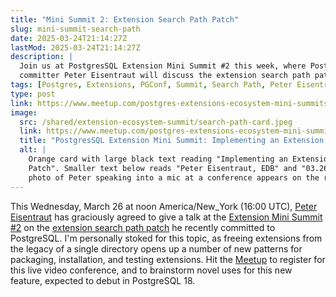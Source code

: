 ```yaml
---
title: "Mini Summit 2: Extension Search Path Patch"
slug: mini-summit-search-path
date: 2025-03-24T21:14:27Z
lastMod: 2025-03-24T21:14:27Z
description: |
  Join us at PostgresSQL Extension Mini Summit #2 this week, where PostgreSQL
  committer Peter Eisentraut will discuss the extension search path patch.
tags: [Postgres, Extensions, PGConf, Summit, Search Path, Peter Eisentraut]
type: post
link: https://www.meetup.com/postgres-extensions-ecosystem-mini-summits/events/306569342/
image:
  src: /shared/extension-ecosystem-summit/search-path-card.jpeg
  link: https://www.meetup.com/postgres-extensions-ecosystem-mini-summits/events/306569342/
  title: "PostgresSQL Extension Mini Summit: Implementing an Extension Search Patch"
  alt: |
    Orange card with large black text reading "Implementing an Extension Search
    Patch". Smaller text below reads "Peter Eisentraut, EDB" and "03.26.2025". A
    photo of Peter speaking into a mic at a conference appears on the right.
---
```


This Wednesday, March 26 at noon America/New_York (16:00 UTC), [Peter
Eisentraut] has graciously agreed to give a talk at the [Extension Mini Summit
#2] on the [extension search path patch] he recently committed to PostgreSQL.
I'm personally stoked for this topic, as freeing extensions from the legacy of
a single directory opens up a number of new patterns for packaging,
installation, and testing extensions. Hit the [Meetup] to register for this
live video conference, and to brainstorm novel uses for this new feature,
expected to debut in PostgreSQL 18.

  [Peter Eisentraut]: https://peter.eisentraut.org
  [Meetup]: https://www.meetup.com/postgres-extensions-ecosystem-mini-summits/
    "Postgres Extension Ecosystem Mini-Summit on Meetup"
  [Extension Mini Summit #2]: https://www.meetup.com/postgres-extensions-ecosystem-mini-summits/events/306569342/
    "Postgres Extensions Ecosystem Mini-Summit #2"
  [extension search path patch]: https://github.com/postgres/postgres/commit/4f7f7b0